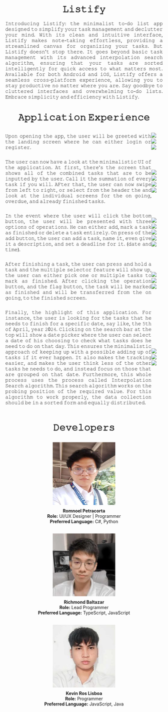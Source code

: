 <div align="center">
  <h1><b>𝙻𝚒𝚜𝚝𝚒𝚏𝚢</b></h1>
</div>

<div align="center">
   <p style="text-align: justify;">𝙸𝚗𝚝𝚛𝚘𝚍𝚞𝚌𝚒𝚗𝚐 𝙻𝚒𝚜𝚝𝚒𝚏𝚢: 𝚝𝚑𝚎 𝚖𝚒𝚗𝚒𝚖𝚊𝚕𝚒𝚜𝚝 𝚝𝚘-𝚍𝚘 𝚕𝚒𝚜𝚝 𝚊𝚙𝚙 𝚍𝚎𝚜𝚒𝚐𝚗𝚎𝚍 𝚝𝚘           𝚜𝚒𝚖𝚙𝚕𝚒𝚏𝚢 𝚢𝚘𝚞𝚛 𝚝𝚊𝚜𝚔 𝚖𝚊𝚗𝚊𝚐𝚎𝚖𝚎𝚗𝚝 𝚊𝚗𝚍 𝚍𝚎𝚌𝚕𝚞𝚝𝚝𝚎𝚛 𝚢𝚘𝚞𝚛 𝚖𝚒𝚗𝚍. 𝚆𝚒𝚝𝚑 𝚒𝚝𝚜 𝚌𝚕𝚎𝚊𝚗           𝚊𝚗𝚍 𝚒𝚗𝚝𝚞𝚒𝚝𝚒𝚟𝚎 𝚒𝚗𝚝𝚎𝚛𝚏𝚊𝚌𝚎, 𝙻𝚒𝚜𝚝𝚒𝚏𝚢 𝚖𝚊𝚔𝚎𝚜 𝚗𝚘𝚝𝚎-𝚝𝚊𝚔𝚒𝚗𝚐 𝚎𝚏𝚏𝚘𝚛𝚝𝚕𝚎𝚜𝚜,           𝚙𝚛𝚘𝚟𝚒𝚍𝚒𝚗𝚐 𝚊 𝚜𝚝𝚛𝚎𝚊𝚖𝚕𝚒𝚗𝚎𝚍 𝚌𝚊𝚗𝚟𝚊𝚜 𝚏𝚘𝚛 𝚘𝚛𝚐𝚊𝚗𝚒𝚣𝚒𝚗𝚐 𝚢𝚘𝚞𝚛 𝚝𝚊𝚜𝚔𝚜. 𝙱𝚞𝚝 𝙻𝚒𝚜𝚝𝚒𝚏𝚢           𝚍𝚘𝚎𝚜𝚗'𝚝 𝚜𝚝𝚘𝚙 𝚝𝚑𝚎𝚛𝚎. 𝙸𝚝 𝚐𝚘𝚎𝚜 𝚋𝚎𝚢𝚘𝚗𝚍 𝚋𝚊𝚜𝚒𝚌 𝚝𝚊𝚜𝚔 𝚖𝚊𝚗𝚊𝚐𝚎𝚖𝚎𝚗𝚝 𝚠𝚒𝚝𝚑 𝚒𝚝𝚜           𝚊𝚍𝚟𝚊𝚗𝚌𝚎𝚍 𝚒𝚗𝚝𝚎𝚛𝚙𝚘𝚕𝚊𝚝𝚒𝚘𝚗 𝚜𝚎𝚊𝚛𝚌𝚑 𝚊𝚕𝚐𝚘𝚛𝚒𝚝𝚑𝚖, 𝚎𝚗𝚜𝚞𝚛𝚒𝚗𝚐 𝚝𝚑𝚊𝚝 𝚢𝚘𝚞𝚛 𝚝𝚊𝚜𝚔𝚜 𝚊𝚛𝚎           𝚜𝚘𝚛𝚝𝚎𝚍 𝚒𝚗𝚝𝚎𝚕𝚕𝚒𝚐𝚎𝚗𝚝𝚕𝚢 𝚏𝚘𝚛 𝚚𝚞𝚒𝚌𝚔 𝚊𝚌𝚌𝚎𝚜𝚜 𝚝𝚘 𝚠𝚑𝚊𝚝 𝚖𝚊𝚝𝚝𝚎𝚛𝚜 𝚖𝚘𝚜𝚝. 𝙰𝚟𝚊𝚒𝚕𝚊𝚋𝚕𝚎           𝚏𝚘𝚛 𝚋𝚘𝚝𝚑 𝙰𝚗𝚍𝚛𝚘𝚒𝚍 𝚊𝚗𝚍 𝚒𝙾𝚂, 𝙻𝚒𝚜𝚝𝚒𝚏𝚢 𝚘𝚏𝚏𝚎𝚛𝚜 𝚊 𝚜𝚎𝚊𝚖𝚕𝚎𝚜𝚜 𝚌𝚛𝚘𝚜𝚜-𝚙𝚕𝚊𝚝𝚏𝚘𝚛𝚖           𝚎𝚡𝚙𝚎𝚛𝚒𝚎𝚗𝚌𝚎, 𝚊𝚕𝚕𝚘𝚠𝚒𝚗𝚐 𝚢𝚘𝚞 𝚝𝚘 𝚜𝚝𝚊𝚢 𝚙𝚛𝚘𝚍𝚞𝚌𝚝𝚒𝚟𝚎 𝚗𝚘 𝚖𝚊𝚝𝚝𝚎𝚛 𝚠𝚑𝚎𝚛𝚎 𝚢𝚘𝚞 𝚊𝚛𝚎.           𝚂𝚊𝚢 𝚐𝚘𝚘𝚍𝚋𝚢𝚎 𝚝𝚘 𝚌𝚕𝚞𝚝𝚝𝚎𝚛𝚎𝚍 𝚒𝚗𝚝𝚎𝚛𝚏𝚊𝚌𝚎𝚜 𝚊𝚗𝚍 𝚘𝚟𝚎𝚛𝚠𝚑𝚎𝚕𝚖𝚒𝚗𝚐 𝚝𝚘-𝚍𝚘 𝚕𝚒𝚜𝚝𝚜.           𝙴𝚖𝚋𝚛𝚊𝚌𝚎 𝚜𝚒𝚖𝚙𝚕𝚒𝚌𝚒𝚝𝚢 𝚊𝚗𝚍 𝚎𝚏𝚏𝚒𝚌𝚒𝚎𝚗𝚌𝚢 𝚠𝚒𝚝𝚑 𝙻𝚒𝚜𝚝𝚒𝚏𝚢.</p>
</div>

<div align="center">
  <h1><b>𝙰𝚙𝚙𝚕𝚒𝚌𝚊𝚝𝚒𝚘𝚗 𝙴𝚡𝚙𝚎𝚛𝚒𝚎𝚗𝚌𝚎</b></h1>
</div>

<div align="center" style="display: flex; flex-direction: row; align-items: center; justify-content: center;">
   <p style="text-align: justify;">𝚄𝚙𝚘𝚗 𝚘𝚙𝚎𝚗𝚒𝚗𝚐 𝚝𝚑𝚎 𝚊𝚙𝚙, 𝚝𝚑𝚎 𝚞𝚜𝚎𝚛 𝚠𝚒𝚕𝚕 𝚋𝚎 𝚐𝚛𝚎𝚎𝚝𝚎𝚍 𝚠𝚒𝚝𝚑 𝚝𝚑𝚎 𝚕𝚊𝚗𝚍𝚒𝚗𝚐 𝚜𝚌𝚛𝚎𝚎𝚗 𝚠𝚑𝚎𝚛𝚎 𝚑𝚎 𝚌𝚊𝚗 𝚎𝚒𝚝𝚑𝚎𝚛 𝚕𝚘𝚐𝚒𝚗 𝚘𝚛 𝚛𝚎𝚐𝚒𝚜𝚝𝚎𝚛.</p>
   <div style="display: flex; flex-direction: row; align-items: center; justify-content: center;">
      <div style="margin-right: 20px;">
         <img src="https://github.com/romnoelp/Listify/assets/100058219/04ae1bcb-babc-41a9-9d41-d82eb3405127" width="30%"></img> <img src="https://github.com/romnoelp/Listify/assets/100058219/846319f9-73f2-419c-a505-5947931e8fcc" width="30%"></img> <img src="https://github.com/romnoelp/Listify/assets/100058219/8bc3610a-701a-4616-a657-3c2197e81a95" width="30%"></img> 
      </div>
   </div>
</div>

<div align="center" style="display: flex; flex-direction: row; align-items: center; justify-content: center;">
    <br>
   <p style="text-align: justify;">𝚃𝚑𝚎 𝚞𝚜𝚎𝚛 𝚌𝚊𝚗 𝚗𝚘𝚠 𝚑𝚊𝚟𝚎 𝚊 𝚕𝚘𝚘𝚔 𝚊𝚝 𝚝𝚑𝚎 𝚖𝚒𝚗𝚒𝚖𝚊𝚕𝚒𝚜𝚝𝚒𝚌 𝚄𝙸 𝚘𝚏 𝚝𝚑𝚎 𝚊𝚙𝚙𝚕𝚒𝚌𝚊𝚝𝚒𝚘𝚗. 𝙰𝚝 𝚏𝚒𝚛𝚜𝚝, 𝚝𝚑𝚎𝚛𝚎'𝚜 𝚝𝚑𝚎 𝚜𝚌𝚛𝚎𝚎𝚗 𝚝𝚑𝚊𝚝 𝚜𝚑𝚘𝚠𝚜 𝚊𝚕𝚕 𝚘𝚏 𝚝𝚑𝚎 𝚌𝚘𝚖𝚋𝚒𝚗𝚎𝚍 𝚝𝚊𝚜𝚔𝚜 𝚝𝚑𝚊𝚝 𝚊𝚛𝚎 𝚝𝚘 𝚋𝚎 𝚒𝚗𝚙𝚞𝚝𝚝𝚎𝚍 𝚋𝚢 𝚝𝚑𝚎 𝚞𝚜𝚎𝚛. 𝙲𝚊𝚕𝚕 𝚒𝚝 𝚝𝚑𝚎 𝚜𝚞𝚖𝚖𝚊𝚝𝚒𝚘𝚗 𝚘𝚏 𝚎𝚟𝚎𝚛𝚢 𝚝𝚊𝚜𝚔 𝚒𝚏 𝚢𝚘𝚞 𝚠𝚒𝚕𝚕. 𝙰𝙵𝚝𝚎𝚛 𝚝𝚑𝚊𝚝, 𝚝𝚑𝚎 𝚞𝚜𝚎𝚛 𝚌𝚊𝚗 𝚗𝚘𝚠 𝚜𝚠𝚒𝚙𝚎 𝚏𝚛𝚘𝚖 𝚕𝚎𝚏𝚝 𝚝𝚘 𝚛𝚒𝚐𝚑𝚝, 𝚘𝚛 𝚜𝚎𝚕𝚎𝚌𝚝 𝚏𝚛𝚘𝚖 𝚝𝚑𝚎 𝚑𝚎𝚊𝚍𝚎𝚛 𝚝𝚑𝚎 𝚊𝚗𝚍 𝚕𝚘𝚘𝚔 𝚊𝚝 𝚝𝚑𝚎 𝚒𝚗𝚍𝚒𝚟𝚒𝚍𝚞𝚊𝚕 𝚜𝚌𝚛𝚎𝚎𝚗𝚜 𝚏𝚘𝚛 𝚝𝚑𝚎 𝚘𝚗 𝚐𝚘𝚒𝚗𝚐, 𝚘𝚟𝚎𝚛𝚍𝚞𝚎, 𝚊𝚗𝚍 𝚊𝚕𝚛𝚎𝚊𝚍𝚢 𝚏𝚒𝚗𝚒𝚜𝚑𝚎𝚍 𝚝𝚊𝚜𝚔𝚜. </p>
   <div style="display: flex; flex-direction: row; align-items: center; justify-content: center;">
      <div style="margin-right: 20px;">
         <img src="https://github.com/romnoelp/Listify/assets/100058219/b7c58794-a22e-4900-8127-7288374572f9" width="23%"></img> <img src="https://github.com/romnoelp/Listify/assets/100058219/6c5ec358-0b47-4ef3-86e7-269106b38e8d" width="23%"></img> <img src="https://github.com/romnoelp/Listify/assets/100058219/e80461b0-3ee5-4ff4-a469-8c360cdd9cbe" width="23%"></img> <img src="https://github.com/romnoelp/Listify/assets/100058219/f5bcdfdb-20ca-4da4-8af7-1ebf9de30317" width="23%"></img> 
      </div>
   </div>
</div>


<div align="center" style="display: flex; flex-direction: row; align-items: center; justify-content: center;">
    <br>
   <p style="text-align: justify;">𝙸𝚗 𝚝𝚑𝚎 𝚎𝚟𝚎𝚗𝚝 𝚠𝚑𝚎𝚛𝚎 𝚝𝚑𝚎 𝚞𝚜𝚎𝚛 𝚠𝚒𝚕𝚕 𝚌𝚕𝚒𝚌𝚔 𝚝𝚑𝚎 𝚋𝚘𝚝𝚝𝚘𝚖 𝚋𝚞𝚝𝚝𝚘𝚗, 𝚝𝚑𝚎 𝚞𝚜𝚎𝚛 𝚠𝚒𝚕𝚕 𝚋𝚎 𝚙𝚛𝚎𝚜𝚎𝚗𝚝𝚎𝚍 𝚠𝚒𝚝𝚑 𝚝𝚑𝚛𝚎𝚎 𝚘𝚙𝚝𝚒𝚘𝚗𝚜 𝚘𝚏 𝚘𝚙𝚎𝚛𝚊𝚝𝚒𝚘𝚗𝚜. 𝙷𝚎 𝚌𝚊𝚗 𝚎𝚒𝚝𝚑𝚎𝚛 𝚊𝚍𝚍, 𝚖𝚊𝚛𝚔 𝚊 𝚝𝚊𝚜𝚔 𝚊𝚜 𝚏𝚒𝚗𝚒𝚜𝚑𝚎𝚍 𝚘𝚛 𝚍𝚎𝚕𝚎𝚝𝚎 𝚊 𝚝𝚊𝚜𝚔 𝚎𝚗𝚝𝚒𝚛𝚎𝚕𝚢. 𝙾𝚗 𝚙𝚛𝚎𝚜𝚜 𝚘𝚏 𝚝𝚑𝚎 𝚊𝚍𝚍 𝚋𝚞𝚝𝚝𝚘𝚗, 𝚝𝚑𝚎 𝚞𝚜𝚎𝚛 𝚌𝚊𝚗 𝚊𝚍𝚍 𝚊 𝚝𝚊𝚜𝚔, 𝚗𝚊𝚖𝚎 𝚒𝚝, 𝚎𝚟𝚎𝚗 𝚐𝚒𝚟𝚎 𝚒𝚝 𝚊 𝚍𝚎𝚜𝚌𝚛𝚒𝚙𝚝𝚒𝚘𝚗, 𝚊𝚗𝚍 𝚜𝚎𝚝 𝚊 𝚍𝚎𝚊𝚍𝚕𝚒𝚗𝚎 𝚏𝚘𝚛 𝚒𝚝. (𝚍𝚊𝚝𝚎 𝚊𝚗𝚍 𝚝𝚒𝚖𝚎).</p>
   <div style="display: flex; flex-direction: row; align-items: center; justify-content: center;">
      <div style="margin-right: 20px;">
         <img src="https://github.com/romnoelp/Listify/assets/100058219/b1eb0cd4-9a3e-440d-b8ce-d29c5912b1a5" width="18%"></img> <img src="https://github.com/romnoelp/Listify/assets/100058219/936a5064-9df9-4a0d-8bba-310d4fa4de30" width="18%"></img> <img src="https://github.com/romnoelp/Listify/assets/100058219/bc35b826-5723-4698-b713-9e7d2f703ca5" width="18%"></img> <img src="https://github.com/romnoelp/Listify/assets/100058219/20b2f2bb-6d27-408a-b7c4-7ab04edba6e9" width="18%"></img> <img src="https://github.com/romnoelp/Listify/assets/100058219/20aeb264-b77a-4192-b18e-ab53ed5c0965" width="18%"></img> 
      </div>
   </div>
</div>

<div align="center" style="display: flex; flex-direction: row; align-items: center; justify-content: center;">
    <br>
   <p style="text-align: justify;">𝙰𝚏𝚝𝚎𝚛 𝚏𝚒𝚗𝚒𝚜𝚑𝚒𝚗𝚐 𝚊 𝚝𝚊𝚜𝚔, 𝚝𝚑𝚎 𝚞𝚜𝚎𝚛 𝚌𝚊𝚗 𝚙𝚛𝚎𝚜𝚜 𝚊𝚗𝚍 𝚑𝚘𝚕𝚍 𝚊 𝚝𝚊𝚜𝚔 𝚊𝚗𝚍 𝚝𝚑𝚎 𝚖𝚞𝚕𝚝𝚒𝚙𝚕𝚎 𝚜𝚎𝚕𝚎𝚌𝚝𝚘𝚛 𝚏𝚎𝚊𝚝𝚞𝚛𝚎 𝚠𝚒𝚕𝚕 𝚜𝚑𝚘𝚠 𝚞𝚙, 𝚝𝚑𝚎 𝚞𝚜𝚎𝚛 𝚌𝚊𝚗 𝚎𝚒𝚝𝚑𝚎𝚛 𝚙𝚒𝚌𝚔 𝚘𝚗𝚎 𝚘𝚛 𝚖𝚞𝚕𝚝𝚒𝚙𝚕𝚎 𝚝𝚊𝚜𝚔𝚜 𝚝𝚘 𝚖𝚊𝚛𝚔 𝚊𝚜 𝚏𝚒𝚗𝚒𝚜𝚑𝚎𝚍. 𝙰𝚏𝚝𝚎𝚛 𝚌𝚕𝚒𝚌𝚔𝚒𝚗𝚐 𝚝𝚑𝚎 𝚘𝚙𝚎𝚛𝚊𝚝𝚒𝚘𝚗 𝚋𝚞𝚝𝚝𝚘𝚗, 𝚊𝚗𝚍 𝚝𝚑𝚎 𝚏𝚕𝚊𝚐 𝚋𝚞𝚝𝚝𝚘𝚗, 𝚝𝚑𝚎 𝚝𝚊𝚜𝚔 𝚠𝚒𝚕𝚕 𝚋𝚎 𝚖𝚊𝚛𝚔𝚎𝚍 𝚊𝚜 𝚏𝚒𝚗𝚒𝚜𝚑𝚎𝚍 𝚊𝚗𝚍 𝚠𝚒𝚕𝚕 𝚋𝚎 𝚝𝚛𝚊𝚗𝚜𝚏𝚎𝚛𝚛𝚎𝚍 𝚏𝚛𝚘𝚖 𝚝𝚑𝚎 𝚘𝚗 𝚐𝚘𝚒𝚗𝚐, 𝚝𝚘 𝚝𝚑𝚎 𝚏𝚒𝚗𝚒𝚜𝚑𝚎𝚍 𝚜𝚌𝚛𝚎𝚎𝚗.</p>
   <div style="display: flex; flex-direction: row; align-items: center; justify-content: center;">
      <div style="margin-right: 20px;">
        <img src="https://github.com/romnoelp/Listify/assets/100058219/00afad62-3742-4f57-850c-040d5c89d35b" width="30%"></img> <img src="https://github.com/romnoelp/Listify/assets/100058219/99284b49-0049-4ea3-8bd2-b8fe062f6232" width="30%"></img> <img src="https://github.com/romnoelp/Listify/assets/100058219/eb2124df-a3c5-481f-8fea-748737599752" width="30%"></img> 
      </div>
   </div>
</div>

<div align="center" style="display: flex; flex-direction: row; align-items: center; justify-content: center;">
    <br>
   <p style="text-align: justify;">𝙵𝚒𝚗𝚊𝚕𝚕𝚢, 𝚝𝚑𝚎 𝚑𝚒𝚐𝚑𝚕𝚒𝚐𝚑𝚝 𝚘𝚏 𝚝𝚑𝚒𝚜 𝚊𝚙𝚙𝚕𝚒𝚌𝚊𝚝𝚒𝚘𝚗. 𝙵𝚘𝚛 𝚒𝚗𝚜𝚝𝚊𝚗𝚌𝚎, 𝚝𝚑𝚎 𝚞𝚜𝚎𝚛 𝚒𝚜 𝚕𝚘𝚘𝚔𝚒𝚗𝚐 𝚏𝚘𝚛 𝚝𝚑𝚎 𝚝𝚊𝚜𝚔𝚜 𝚝𝚑𝚊𝚝 𝚑𝚎 𝚗𝚎𝚎𝚍𝚜 𝚝𝚘 𝚏𝚒𝚗𝚒𝚜𝚑 𝚏𝚘𝚛 𝚊 𝚜𝚙𝚎𝚌𝚒𝚏𝚒𝚌 𝚍𝚊𝚝𝚎, 𝚜𝚊𝚢 𝚕𝚒𝚔𝚎, 𝚝𝚑𝚎 𝟻𝚝𝚑 𝚘𝚏 𝙰𝚙𝚛𝚒𝚕, 𝚢𝚎𝚊𝚛 𝟸0𝟸𝟺. 𝙲𝚕𝚒𝚌𝚔𝚒𝚗𝚐 𝚘𝚗 𝚝𝚑𝚎 𝚜𝚎𝚊𝚛𝚌𝚑 𝚋𝚊𝚛 𝚊𝚝 𝚝𝚑𝚎 𝚝𝚘𝚙 𝚠𝚒𝚕𝚕 𝚜𝚑𝚘𝚠 𝚊 𝚍𝚊𝚝𝚎 𝚙𝚒𝚌𝚔𝚎𝚛 𝚠𝚑𝚎𝚛𝚎 𝚝𝚑𝚎 𝚞𝚜𝚎𝚛 𝚌𝚊𝚗 𝚜𝚎𝚕𝚎𝚌𝚝 𝚊 𝚍𝚊𝚝𝚎 𝚘𝚏 𝚑𝚒𝚜 𝚌𝚑𝚘𝚘𝚜𝚒𝚗𝚐 𝚝𝚘 𝚌𝚑𝚎𝚌𝚔 𝚠𝚑𝚊𝚝 𝚝𝚊𝚜𝚔𝚜 𝚍𝚘𝚎𝚜 𝚑𝚎 𝚗𝚎𝚎𝚍 𝚝𝚘 𝚍𝚘 𝚘𝚗 𝚝𝚑𝚊𝚝 𝚍𝚊𝚢. 𝚃𝚑𝚒𝚜 𝚎𝚗𝚜𝚞𝚛𝚎𝚜 𝚝𝚑𝚎 𝚖𝚒𝚗𝚒𝚖𝚊𝚕𝚒𝚜𝚝𝚒𝚌 𝚊𝚙𝚙𝚛𝚘𝚊𝚌𝚑 𝚘𝚏 𝚔𝚎𝚎𝚙𝚒𝚗𝚐 𝚞𝚙 𝚠𝚒𝚝𝚑 𝚊 𝚙𝚘𝚜𝚜𝚒𝚋𝚕𝚎 𝚊𝚍𝚍𝚒𝚗𝚐 𝚞𝚙 𝚘𝚏 𝚝𝚊𝚜𝚔𝚜 𝚒𝚏 𝚒𝚝 𝚎𝚟𝚎𝚛 𝚑𝚊𝚙𝚙𝚎𝚗. 𝙸𝚝 𝚊𝚕𝚜𝚘 𝚖𝚊𝚔𝚎𝚜 𝚝𝚑𝚎 𝚝𝚛𝚊𝚌𝚔𝚒𝚗𝚐 𝚎𝚊𝚜𝚒𝚎𝚛, 𝚊𝚗𝚍 𝚖𝚊𝚔𝚎𝚜 𝚝𝚑𝚎 𝚞𝚜𝚎𝚛 𝚝𝚑𝚒𝚗𝚔 𝚕𝚎𝚜𝚜 𝚘𝚏 𝚝𝚑𝚎 𝚘𝚝𝚑𝚎𝚛 𝚝𝚊𝚜𝚔𝚜 𝚑𝚎 𝚗𝚎𝚎𝚍𝚜 𝚝𝚘 𝚍𝚘, 𝚊𝚗𝚍 𝚒𝚗𝚜𝚝𝚎𝚊𝚍 𝚏𝚘𝚌𝚞𝚜 𝚘𝚗 𝚝𝚑𝚘𝚜𝚎 𝚝𝚑𝚊𝚝 𝚊𝚛𝚎 𝚐𝚛𝚘𝚞𝚙𝚎𝚍 𝚘𝚗 𝚝𝚑𝚊𝚝 𝚍𝚊𝚝𝚎. 𝙵𝚞𝚛𝚝𝚑𝚎𝚛𝚖𝚘𝚛𝚎, 𝚝𝚑𝚒𝚜 𝚠𝚑𝚘𝚕𝚎 𝚙𝚛𝚘𝚌𝚎𝚜𝚜 𝚞𝚜𝚎𝚜 𝚝𝚑𝚎 𝚙𝚛𝚘𝚌𝚎𝚜𝚜 𝚌𝚊𝚕𝚕𝚎𝚍 𝙸𝚗𝚝𝚎𝚛𝚙𝚘𝚕𝚊𝚝𝚒𝚘𝚗 𝚂𝚎𝚊𝚛𝚌𝚑 𝚊𝚕𝚐𝚘𝚛𝚒𝚝𝚑𝚖. 𝚃𝚑𝚒𝚜 𝚜𝚎𝚊𝚛𝚌𝚑 𝚊𝚕𝚐𝚘𝚛𝚒𝚝𝚑𝚖 𝚠𝚘𝚛𝚔𝚜 𝚘𝚗 𝚝𝚑𝚎 𝚙𝚛𝚘𝚋𝚒𝚗𝚐 𝚙𝚘𝚜𝚒𝚝𝚒𝚘𝚗 𝚘𝚏 𝚝𝚑𝚎 𝚛𝚎𝚚𝚞𝚒𝚛𝚎𝚍 𝚟𝚊𝚕𝚞𝚎. 𝙵𝚘𝚛 𝚝𝚑𝚒𝚜 𝚊𝚕𝚐𝚘𝚛𝚒𝚝𝚑𝚖 𝚝𝚘 𝚠𝚘𝚛𝚔 𝚙𝚛𝚘𝚙𝚎𝚛𝚕𝚢, 𝚝𝚑𝚎 𝚍𝚊𝚝𝚊 𝚌𝚘𝚕𝚕𝚎𝚌𝚝𝚒𝚘𝚗 𝚜𝚑𝚘𝚞𝚕𝚍 𝚋𝚎 𝚒𝚗 𝚊 𝚜𝚘𝚛𝚝𝚎𝚍 𝚏𝚘𝚛𝚖 𝚊𝚗𝚍 𝚎𝚚𝚞𝚊𝚕𝚕𝚢 𝚍𝚒𝚜𝚝𝚛𝚒𝚋𝚞𝚝𝚎𝚍.</p>
   <div style="display: flex; flex-direction: row; align-items: center; justify-content: center;">
      <div style="margin-right: 20px;">
        <img src="https://github.com/romnoelp/Listify/assets/100058219/0de89090-c846-45ff-b025-f3a81b4e00e9" width="30%"></img> <img src="https://github.com/romnoelp/Listify/assets/100058219/059b105b-4380-47f6-b70a-69a406e9e06e" width="30%"></img> <img src="https://github.com/romnoelp/Listify/assets/100058219/1a2c3862-9757-44a1-b0e6-d99651b046fe" width="30%"></img> 
      </div>
   </div>
</div>

<div align="center">
  <h1><b>𝙳𝚎𝚟𝚎𝚕𝚘𝚙𝚎𝚛𝚜</b></h1>
  <div style="display: flex; flex-direction: column; align-items: center;">
    <div style="display: flex; flex-direction: column; align-items: center; margin-bottom: 20px;">
      <img src="./devImages/Rom.jpg" width="200" height="200" style="margin: 10px;">
      <div style="text-align: center;">
        <b>Romnoel Petracorta</b><br>
        <b>Role:</b> UI/UX Designer | Programmer<br>
        <b>Preferred Language:</b> C#, Python
      </div>
    </div>
    <div style="display: flex; flex-direction: column; align-items: center; margin-bottom: 20px;">
      <img src="./devImages/Rich.jpg" width="200" height="200" style="margin: 10px;">
      <div style="text-align: center;">
        <b>Richmond Baltazar</b><br>
        <b>Role:</b> Lead Programmer<br>
        <b>Preferred Language:</b> TypeScript, JavaScript
      </div>
    </div>
    <div style="display: flex; flex-direction: column; align-items: center; margin-bottom: 20px;">
      <img src="./devImages/Kevs.jpg" width="200" height="200" style="margin: 10px;">
      <div style="text-align: center;">
        <b>Kevin Ros Lisboa</b><br>
        <b>Role:</b> Programmer<br>
        <b>Preferred Language:</b> JavaScript, Java
      </div>
    </div>
  </div>
</div>
